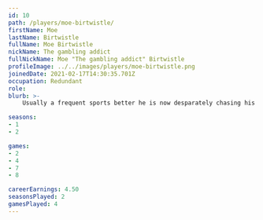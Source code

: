 ```yaml
---
id: 10
path: /players/moe-birtwistle/
firstName: Moe
lastName: Birtwistle
fullName: Moe Birtwistle
nickName: The gambling addict
fullNickName: Moe "The gambling addict" Birtwistle
profileImage: ../../images/players/moe-birtwistle.png
joinedDate: 2021-02-17T14:30:35.701Z
occupation: Redundant
role: 
blurb: >-
    Usually a frequent sports better he is now desparately chasing his losses swinging and missing at poker. <br /> His biggest tournament win to date is circa -$5. <br /> Sky bet loves him.

seasons:
- 1
- 2

games:
- 2
- 4
- 7
- 8

careerEarnings: 4.50
seasonsPlayed: 2
gamesPlayed: 4
---
```


